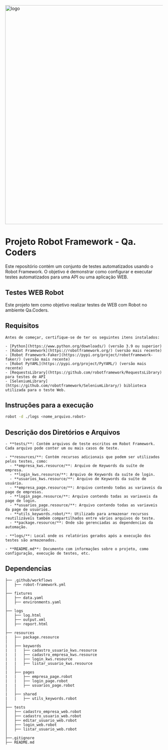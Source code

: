 <img src="https://static.wixstatic.com/media/676771_ff90eb66aa924b0b88cdd4df171f3d85~mv2.png/v1/fill/w_774,h_342,al_c,lg_1,q_85/676771_ff90eb66aa924b0b88cdd4df171f3d85~mv2.png" alt="logo" width="700" style="display: block; margin-left: auto; margin-right: auto;">


# Projeto Robot Framework - Qa. Coders ##
Este repositório contém um conjunto de testes automatizados usando o Robot Framework. O objetivo é demonstrar como configurar e executar testes automatizados para uma API ou uma aplicação WEB.

## Testes WEB Robot ##
Este projeto tem como objetivo realizar testes de WEB com Robot no ambiente Qa.Coders.

## Requisitos ##
```
Antes de começar, certifique-se de ter os seguintes itens instalados:

- [Python](https://www.python.org/downloads/) (versão 3.9 ou superior)
- [Robot Framework](https://robotframework.org/) (versão mais recente)
- [Robot Framework-Faker](https://pypi.org/project/robotframework-faker/) (versão mais recente)
- [Robot PyYAML](https://pypi.org/project/PyYAML/) (versão mais recente)
- [RequestsLibrary](https://github.com/robotframework/RequestsLibrary) para testes de API
- [SeleniumLibrary](https://github.com/robotframework/SeleniumLibrary/) biblioteca utilizada para o teste Web.
```

## Instruções para a execução ##
```bash
robot -d ./logs <nome_arquivo.robot>
```

## Descrição dos Diretórios e Arquivos
```
- **tests/**: Contém arquivos de teste escritos em Robot Framework. Cada arquivo pode conter um ou mais casos de teste.

- **resources/**: Contém recursos adicionais que podem ser utilizados pelos testes, como:
  - **empresa_kws.resource/**: Arquivo de Keywords da suíte de empresa.
  - **login_kws.resource/**: Arquivo de Keywords da suíte de login.
  - **usuarios_kws.resource/**: Arquivo de Keywords da suíte de usuário.
  - **empresa_page.resource/**: Arquivo contendo todas as variaveis da page de empresas.
  - **login_page.resource/**: Arquivo contendo todas as variaveis da page de login.
  - **usuarios_page.resource/**: Arquivo contendo todas as variaveis da page de usuarios.
  - **utils_keywords.robot/**: Utilizado para armazenar recursos reutilizáveis também compartilhados entre vários arquivos do teste.
  - **package.resource/**: Onde são gerenciadas as dependencias da automação.

- **logs/**: Local onde os relatórios gerados após a execução dos testes são armazenados.

- **README.md**: Documento com informações sobre o projeto, como configuração, execução de testes, etc.
```

## Dependencias ##
```
├── .github/workflows
│   ├── robot-framework.yml
│   
├── fixtures
│   ├── data.yaml
│   ├── environments.yaml
│
├── logs
│   ├── log.html
│   ├── output.xml
│   ├── report.html
│   
├── resources
|   ├── package.resource
│   │  
|   ├── keywords
|   |   ├── cadastro_usuario_kws.resource
|   |   ├── cadastro_empresa_kws.resource
|   |   ├── login_kws.resource
|   |   ├── listar_usuario_kws.resource
│   │  
|   ├── pages
|   |   ├── empresa_page.robot
|   |   ├── login_page.robot
|   |   ├── usuarios_page.robot
│   │  
|   ├── shared
|   |   ├── utils_keywords.robot
│  
├── tests
│   ├── cadastro_empresa_web.robot
│   ├── cadastro_usuario_web.robot
│   ├── editar_usuario_web.robot
│   ├── login_web.robot
│   ├── listar_usuario_web.robot
│   
├──.gitignore
├── README.md
```